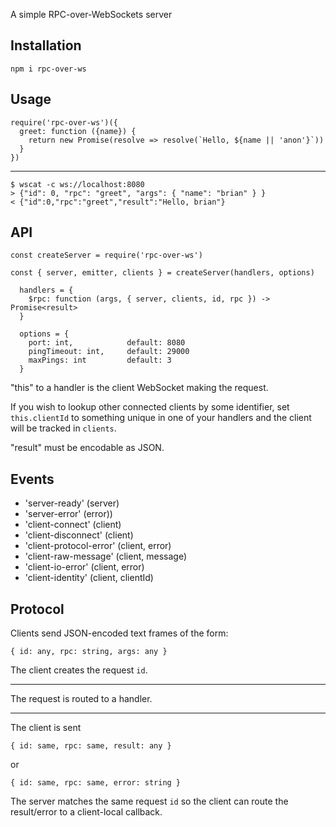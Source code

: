 A simple RPC-over-WebSockets server

## Installation

    npm i rpc-over-ws

## Usage

    require('rpc-over-ws')({
      greet: function ({name}) {
        return new Promise(resolve => resolve(`Hello, ${name || 'anon'}`))
      }
    })

---

    $ wscat -c ws://localhost:8080
    > {"id": 0, "rpc": "greet", "args": { "name": "brian" } }
    < {"id":0,"rpc":"greet","result":"Hello, brian"}

## API

    const createServer = require('rpc-over-ws')

    const { server, emitter, clients } = createServer(handlers, options)

      handlers = {
        $rpc: function (args, { server, clients, id, rpc }) -> Promise<result>
      }

      options = {
        port: int,            default: 8080
        pingTimeout: int,     default: 29000
        maxPings: int         default: 3
      }

"this" to a handler is the client WebSocket making the request.

If you wish to lookup other connected clients by some identifier,
set `this.clientId` to something unique in one of your handlers
and the client will be tracked in `clients`.

"result" must be encodable as JSON.

## Events

- 'server-ready' (server)
- 'server-error' (error))
- 'client-connect' (client)
- 'client-disconnect' (client)
- 'client-protocol-error' (client, error)
- 'client-raw-message' (client, message)
- 'client-io-error' (client, error)
- 'client-identity' (client, clientId)

## Protocol

Clients send JSON-encoded text frames of the form:

    { id: any, rpc: string, args: any }

The client creates the request `id`.

---

The request is routed to a handler.

---

The client is sent

    { id: same, rpc: same, result: any }

or

    { id: same, rpc: same, error: string }

The server matches the same request `id` so the client
can route the result/error to a client-local callback.
